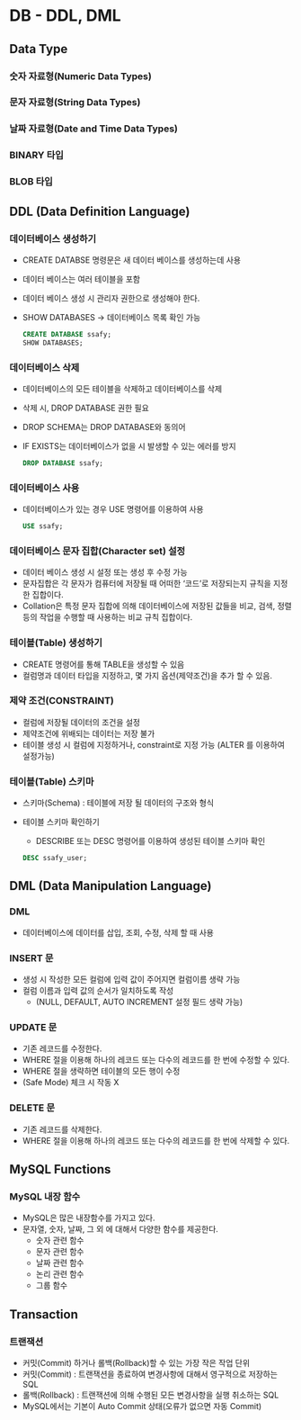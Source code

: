 # DB - DDL, DML

## Data Type

### 숫자 자료형(Numeric Data Types)

### 문자 자료형(String Data Types)

### 날짜 자료형(Date and Time Data Types)

### BINARY 타입

### BLOB 타입

## DDL (Data Definition Language)

### 데이터베이스 생성하기

- CREATE DATABSE 명령문은 새 데이터 베이스를 생성하는데 사용
- 데이터 베이스는 여러 테이블을 포함
- 데이터 베이스 생성 시 관리자 권한으로 생성해야 한다.
- SHOW DATABASES → 데이터베이스 목록 확인 가능
    
    ```sql
    CREATE DATABASE ssafy;
    SHOW DATABASES;
    ```
    

### 데이터베이스 삭제

- 데이터베이스의 모든 테이블을 삭제하고 데이터베이스를 삭제
- 삭제 시, DROP DATABASE 권한 필요
- DROP SCHEMA는 DROP DATABASE와 동의어
- IF EXISTS는 데이터베이스가 없을 시 발생할 수 있는 에러를 방지
    
    ```sql
    DROP DATABASE ssafy;
    ```
    

### 데이터베이스 사용

- 데이터베이스가 있는 경우 USE 명령어를 이용하여 사용
    
    ```sql
    USE ssafy;
    ```
    

### 데이터베이스 문자 집합(Character set) 설정

- 데이터 베이스 생성 시 설정 또는 생성 후 수정 가능
- 문자집합은 각 문자가 컴퓨터에 저장될 때 어떠한 ‘코드’로 저장되는지 규칙을 지정한 집합이다.
- Collation은 특정 문자 집합에 의해 데이터베이스에 저장된 값들을 비교, 검색, 정렬 등의 작업을 수행할 때 사용하는 비교 규칙 집합이다.

### 테이블(Table) 생성하기

- CREATE 명령어를 통해 TABLE을 생성할 수 있음
- 컬럼명과 데이터 타입을 지정하고, 몇 가지 옵션(제약조건)을 추가 할 수 있음.

### 제약 조건(CONSTRAINT)

- 컬럼에 저장될 데이터의 조건을 설정
- 제약조건에 위배되는 데이터는 저장 불가
- 테이블 생성 시 컬럼에 지정하거나, constraint로 지정 가능
(ALTER 를 이용하여 설정가능)


### 테이블(Table) 스키마

- 스키마(Schema) : 테이블에 저장 될 데이터의 구조와 형식
- 테이블 스키마 확인하기
    - DESCRIBE 또는 DESC 명령어를 이용하여 생성된 테이블 스키마 확인
    
    ```sql
    DESC ssafy_user;
    ```
    

## DML (Data Manipulation Language)

### DML

- 데이터베이스에 데이터를 삽입, 조회, 수정, 삭제 할 때 사용  

### INSERT 문

- 생성 시 작성한 모든 컬럼에 입력 값이 주어지면 컬럼이름 생략 가능
- 컬럼 이름과 입력 값의 순서가 일치하도록 작성
    - (NULL, DEFAULT, AUTO INCREMENT 설정 필드 생략 가능)

### UPDATE 문

- 기존 레코드를 수정한다.
- WHERE 절을 이용해 하나의 레코드 또는 다수의 레코드를 한 번에 수정할 수 있다.
- WHERE 절을 생략하면 테이블의 모든 행이 수정
- (Safe Mode) 체크 시 작동 X

### DELETE 문

- 기존 레코드를 삭제한다.
- WHERE 절을 이용해 하나의 레코드 또는 다수의 레코드를 한 번에 삭제할 수 있다.

## MySQL Functions

### MySQL 내장 함수

- MySQL은 많은 내장함수를 가지고 있다.
- 문자열, 숫자, 날짜, 그 외 에 대해서 다양한 함수를 제공한다.
    - 숫자 관련 함수
    - 문자 관련 함수
    - 날짜 관련 함수
    - 논리 관련 함수
    - 그룹 함수

## Transaction

### 트랜잭션

- 커밋(Commit) 하거나 롤백(Rollback)할 수 있는 가장 작은 작업 단위
- 커밋(Commit) : 트랜잭션을 종료하여 변경사항에 대해서 영구적으로 저장하는 SQL
- 롤백(Rollback) : 트랜잭션에 의해 수행된 모든 변경사항을 실행 취소하는 SQL
- MySQL에서는 기본이 Auto Commit 상태(오류가 없으면 자동 Commit)
